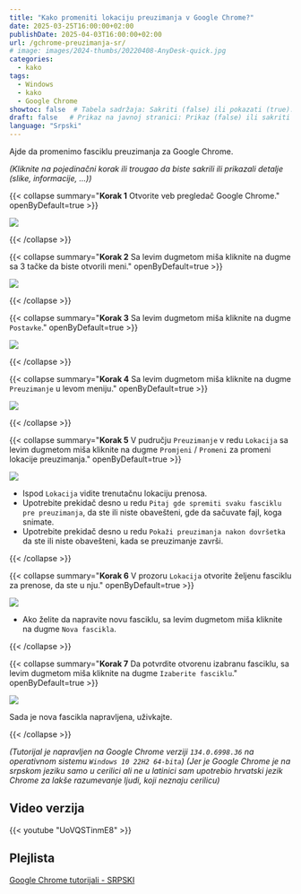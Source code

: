 ```yaml
---
title: "Kako promeniti lokaciju preuzimanja v Google Chrome?"
date: 2025-03-25T16:00:00+02:00
publishDate: 2025-04-03T16:00:00+02:00
url: /gchrome-preuzimanja-sr/
# image: images/2024-thumbs/20220408-AnyDesk-quick.jpg
categories: 
  - kako
tags: 
  - Windows
  - kako
  - Google Chrome
showtoc: false  # Tabela sadržaja: Sakriti (false) ili pokazati (true).
draft: false   # Prikaz na javnoj stranici: Prikaz (false) ili sakriti (true).
language: "Srpski"
---
```


Ajde da promenimo fasciklu preuzimanja za Google Chrome. 

*(Kliknite na pojedinačni korak ili trougao da biste sakrili ili prikazali detalje (slike, informacije, ...))*

{{< collapse summary="**Korak 1** Otvorite veb pregledač Google Chrome." openByDefault=true >}}

 ![](/images/Google-Chrome/GChrome_desktop_shortcut.jpeg)

{{< /collapse >}}

{{< collapse summary="**Korak 2** Sa levim dugmetom miša kliknite na dugme sa 3 tačke da biste otvorili meni." openByDefault=true >}}
   
   ![](/images/Google-Chrome/Hr_-_GChrome_-_3_tacke_dugme.jpeg)

{{< /collapse >}}

{{< collapse summary="**Korak 3** Sa levim dugmetom miša kliknite na dugme `Postavke`." openByDefault=true >}}

 ![](/images/Google-Chrome/Hr_-_GChrome_-_meni_-_Postavke.jpeg)

{{< /collapse >}}

{{< collapse summary="**Korak 4** Sa levim dugmetom miša kliknite na dugme `Preuzimanje` u levom meniju." openByDefault=true >}}

   ![](/images/Google-Chrome/Hr_-_GChrome_-_Postavke_-_preuzimanje.jpeg)

{{< /collapse >}}

{{< collapse summary="**Korak 5** V pudručju `Preuzimanje` v redu `Lokacija` sa levim dugmetom miša kliknite na dugme `Promjeni` / `Promeni` za promeni lokacije preuzimanja." openByDefault=true >}}
   
   ![](/images/Google-Chrome/Hr_-_GChrome_-_Postavke_-_preuzimanje_-_promjeni.jpeg)

   - Ispod `Lokacija` vidite trenutačnu lokaciju prenosa.
   - Upotrebite prekidač desno u redu `Pitaj gde spremiti svaku fasciklu pre preuzimanja`, da ste ili niste obavešteni, gde da sačuvate fajl, koga snimate.
   - Upotrebite prekidač desno u redu  `Pokaži preuzimanja nakon dovršetka` da ste ili niste obavešteni, kada se preuzimanje završi.

{{< /collapse >}}

{{< collapse summary="**Korak 6** V prozoru `Lokacija` otvorite željenu fasciklu za prenose, da ste u nju." openByDefault=true >}}
   
   ![](/images/Google-Chrome/Hr_-_GChrome_-_Postavke_-_preuzimanje_-_promjeni_-_Lokacija.jpeg)

   - Ako želite da napravite novu fasciklu, sa levim dugmetom miša kliknite na dugme `Nova fascikla`. 

{{< /collapse >}}

{{< collapse summary="**Korak 7** Da potvrdite otvorenu izabranu fasciklu, sa levim dugmetom miša kliknite na dugme `Izaberite fasciklu`." openByDefault=true >}}
   
   ![](/images/Google-Chrome/Hr_-_GChrome_-_Postavke_-_preuzimanje_-_promjeni_-_izaberite_fasciklu.jpeg)

   Sada je nova fascikla napravljena, uživkajte.

{{< /collapse >}}

*(Tutorijal je napravljen na Google Chrome verziji `134.0.6998.36` na operativnom sistemu `Windows 10 22H2 64-bita`)*
*(Jer je Google Chrome je na srpskom jeziku samo u cerilici ali ne u latinici sam upotrebio hrvatski jezik Chrome za lakše razumevanje ljudi, koji neznaju cerilicu)*

## Video verzija

{{< youtube "UoVQSTinmE8" >}}

## Plejlista

[Google Chrome tutorijali - SRPSKI](https://www.youtube.com/playlist?list=PLbvZxzmdNckw-B2_mYYIbROTy0VuqR-qa "Kliknite/tapnite da otvorite plejlistu!")
